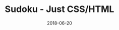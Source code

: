 ---
title: 'Sudoku - Just CSS/HTML'
description: 'Complete a sudoku puzzle without Javascript or server-side interaction.'
gametype: 'easy'
gameid: 1
date: 2018-06-20
tags: []
draft: false
type: 'games'
num19: [{'idx':1,'arr1':[1,2,3,4,5,6,7,8,9],'arr2':[1,2,3,4,5,6,7,8,9]},{'idx':2,'arr1':[1,2,3,4,5,6,7,8,9],'arr2':[1,2,3,4,5,6,7,8,9]},{'idx':3,'arr1':[1,2,3,4,5,6,7,8,9],'arr2':[1,2,3,4,5,6,7,8,9]},{'idx':4,'arr1':[1,2,3,4,5,6,7,8,9],'arr2':[1,2,3,4,5,6,7,8,9]},{'idx':5,'arr1':[1,2,3,4,5,6,7,8,9],'arr2':[1,2,3,4,5,6,7,8,9]},{'idx':6,'arr1':[1,2,3,4,5,6,7,8,9],'arr2':[1,2,3,4,5,6,7,8,9]},{'idx':7,'arr1':[1,2,3,4,5,6,7,8,9],'arr2':[1,2,3,4,5,6,7,8,9]},{'idx':8,'arr1':[1,2,3,4,5,6,7,8,9],'arr2':[1,2,3,4,5,6,7,8,9]},{'idx':9,'arr1':[1,2,3,4,5,6,7,8,9],'arr2':[1,2,3,4,5,6,7,8,9]}]
puzzle: [[8, 7, 0, 0, 0, 3, 0, 0, 0], [0, 0, 0, 6, 0, 0, 0, 3, 7], [0, 6, 0, 8, 0, 0, 0, 0, 5], [7, 0, 0, 0, 0, 0, 0, 1, 3], [0, 0, 9, 0, 1, 5, 0, 0, 0], [3, 0, 0, 0, 0, 0, 0, 2, 9], [0, 8, 0, 9, 0, 0, 0, 0, 6], [0, 0, 0, 5, 0, 0, 0, 7, 1], [2, 1, 0, 0, 0, 6, 0, 0, 0]]
layout: 'sudokucssstatic'
---